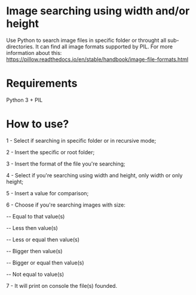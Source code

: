 # Image searching using width and/or height
Use Python to search image files in specific folder or throught all sub-directories. It can find all image formats supported by PIL. For more information about this: https://pillow.readthedocs.io/en/stable/handbook/image-file-formats.html

# Requirements
Python 3 + PIL

# How to use?
1 - Select if searching in specific folder or in recursive mode;

2 - Insert the specific or root folder;

3 - Insert the format of the file you're searching;

4 - Select if you're searching using width and height, only width or only height;

5 - Insert a value for comparison;

6 - Choose if you're searching images with size:

-- Equal to that value(s)

-- Less then value(s)

-- Less or equal then value(s)

-- Bigger then value(s)

-- Bigger or equal then value(s)

-- Not equal to value(s)

7 - It will print on console the file(s) founded.
